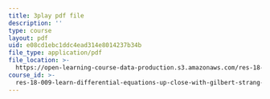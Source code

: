 ```yaml
---
title: 3play pdf file
description: ''
type: course
layout: pdf
uid: e08cd1ebc1ddc4ead314e8014237b34b
file_type: application/pdf
file_location: >-
  https://open-learning-course-data-production.s3.amazonaws.com/res-18-009-learn-differential-equations-up-close-with-gilbert-strang-and-cleve-moler-fall-2015/e08cd1ebc1ddc4ead314e8014237b34b_CB9I4mwpQ5E.pdf
course_id: >-
  res-18-009-learn-differential-equations-up-close-with-gilbert-strang-and-cleve-moler-fall-2015
---
```

